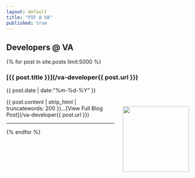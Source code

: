 ```yaml
---
layout: default
title: "PIF @ VA"
published: true
---
```


## Developers @ VA

{% for post in site.posts limit:5000 %}

### [{{ post.title }}](/va-developer{{ post.url }})

{{ post.date | date:"%m-%d-%Y" }}

<img src="{{ post.image }}" width="175" align="right" style="padding: 20px;" />
{{ post.content | strip_html | truncatewords: 200     }}...[View Full Blog Post](/va-developer{{ post.url }})    

- - -
{% endfor %}